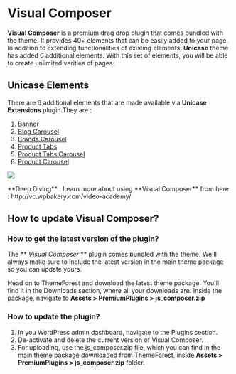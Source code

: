 # Visual Composer

**Visual Composer** is a premium drag drop plugin that comes bundled with the theme. It provides 40+ elements that can be easily added to your page. In addition to extending functionalities of existing elements, **Unicase** theme has added 6 additional elements. With this set of elements, you will be able to create unlimited varities of pages.

## Unicase Elements

There are 6 additional elements that are made available via **Unicase Extensions** plugin.They are :

1. [Banner](visual_composer/banner.md)
2. [Blog Carousel](visual_composer/blog_recent_posts_widget.md)
3. [Brands Carousel](visual_composer/brands_carousel.md)
4. [Product Tabs](visual_composer/product_tabs.md)
5. [Product Tabs Carousel](visual_composer/product_tabs_carousel.md)
6. [Product Carousel](visual_composer/product_carousel.md)


![](http://transvelo.github.io/unicase/docs/images/visual-composer-unicase-elements.png)


<div class="alert alert-info">**Deep Diving** : Learn more about using **Visual Composer** from here : http://vc.wpbakery.com/video-academy/ </div>

## How to update Visual Composer?

### How to get the latest version of the plugin?

The ** *Visual Composer* ** plugin comes bundled with the theme. We'll always make sure to include the latest version in the main theme package so you can update yours.

Head on to ThemeForest and download the latest theme package. You'll find it in the Downloads section, where all your downloads are. Inside the package, navigate to **Assets > PremiumPlugins > js_composer.zip**

### How to update the plugin?

1. In you WordPress admin dashboard, navigate to the Plugins section.
2. De-activate and delete the current version of Visual Composer.
3. For uploading, use the js_composer.zip file, which you can find in the main theme package downloaded from ThemeForest, inside **Assets > PremiumPlugins > js_composer.zip** folder.

